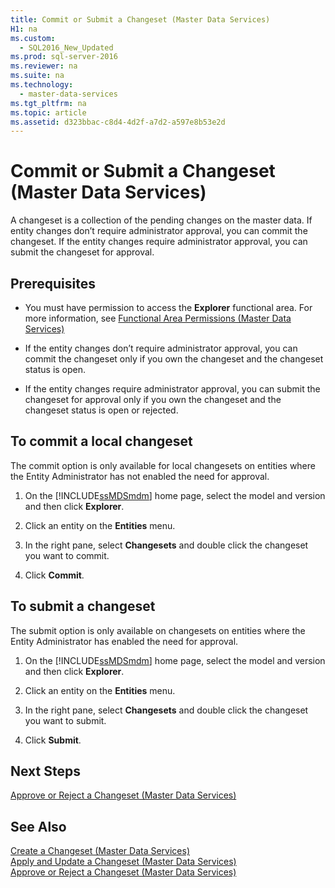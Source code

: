 ```yaml
---
title: Commit or Submit a Changeset (Master Data Services)
H1: na
ms.custom: 
  - SQL2016_New_Updated
ms.prod: sql-server-2016
ms.reviewer: na
ms.suite: na
ms.technology: 
  - master-data-services
ms.tgt_pltfrm: na
ms.topic: article
ms.assetid: d323bbac-c8d4-4d2f-a7d2-a597e8b53e2d
---
```

# Commit or Submit a Changeset (Master Data Services)
  A changeset is a collection of the pending changes on the master data. If entity changes don’t require administrator approval, you can commit the changeset. If the entity changes require administrator approval, you can submit the changeset for approval.  
  
## Prerequisites  
  
-   You must have permission to access the **Explorer** functional area. For more information, see [Functional Area Permissions &#40;Master Data Services&#41;](../../Topics/TopicNameNotContainA/Functional-Area-Permissions--Master-Data-Services-.md)  
  
-   If the entity changes don’t require administrator approval, you can commit the changeset only if you own the changeset and the changeset status is open.  
  
-   If the entity changes require administrator approval, you can submit the changeset for approval only if you own the changeset and the changeset status is open or rejected.  
  
## To commit a local changeset  
 The commit option is only available for local changesets on entities where the Entity Administrator has not enabled the need for approval.  
  
1.  On the [!INCLUDE[ssMDSmdm](../../Token/Other/ssMDSmdm_md.md)] home page, select the model and version and then click **Explorer**.  
  
2.  Click an entity on the **Entities** menu.  
  
3.  In the right pane, select **Changesets** and double click the changeset you want to commit.  
  
4.  Click **Commit**.  
  
## To submit a changeset  
 The submit option is only available on changesets on entities where the Entity Administrator has enabled the need for approval.  
  
1.  On the [!INCLUDE[ssMDSmdm](../../Token/Other/ssMDSmdm_md.md)] home page, select the model and version and then click **Explorer**.  
  
2.  Click an entity on the **Entities** menu.  
  
3.  In the right pane, select **Changesets** and double click the changeset you want to submit.  
  
4.  Click **Submit**.  
  
## Next Steps  
 [Approve or Reject a Changeset &#40;Master Data Services&#41;](../../Topics/TopicNameContainA/Approve-or-Reject-a-Changeset--Master-Data-Services-.md)  
  
## See Also  
 [Create a Changeset &#40;Master Data Services&#41;](../../Topics/TopicNameContainA/Create-a-Changeset--Master-Data-Services-.md)   
 [Apply and Update a Changeset &#40;Master Data Services&#41;](../../Topics/TopicNameContainA/Apply-and-Update-a-Changeset--Master-Data-Services-.md)   
 [Approve or Reject a Changeset &#40;Master Data Services&#41;](../../Topics/TopicNameContainA/Approve-or-Reject-a-Changeset--Master-Data-Services-.md)  
  
  